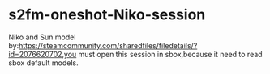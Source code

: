 # s2fm-oneshot-Niko-session
Niko and Sun model by:https://steamcommunity.com/sharedfiles/filedetails/?id=2076620702,you must open this session in sbox,because it need to read sbox default models.
